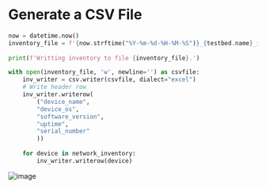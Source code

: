 
# Generate a CSV File


```python
now = datetime.now()
inventory_file = f'{now.strftime("%Y-%m-%d-%H-%M-%S")}_{testbed.name}_inventory.csv'
    
print(f'Writting inventory to file {inventory_file}.')

with open(inventory_file, 'w', newline='') as csvfile:
    inv_writer = csv.writer(csvfile, dialect="excel")
    # Write header row
    inv_writer.writerow(
        ("device_name", 
        "device_os", 
        "software_version", 
        "uptime", 
        "serial_number"
        ))
    
    for device in network_inventory:
        inv_writer.writerow(device)
```
![image](https://user-images.githubusercontent.com/38144008/225864464-9929a547-b775-4930-953e-a3490d2f1394.png)

